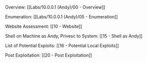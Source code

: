 Overview: [[Labs/10.0.0.1 (Andy)/00 - Overview]]

Enumeration: [[Labs/10.0.0.1 (Andy)/05 - Enumeration]]

Website Assessment: [[10 - Website]]

Shell on Machine as Andy, Privesc to System: [[15 - Shell as Andy]]

List of Potential Exploits: [[16 - Potential Local Exploits]]

Post Exploitation: [[20 - Post Exploitation]]